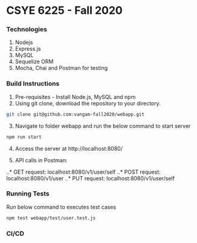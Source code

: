 # CSYE 6225 - Fall 2020

### Technologies

1. Nodejs
2. Express.js
3. MySQL
4. Sequelize ORM
5. Mocha, Chai and Postman for testing

### Build Instructions

1. Pre-requisites - Install Node.js, MySQL and npm
2. Using git clone, download the repository to your directory.
```bash
git clone git@github.com:vangam-fall2020/webapp.git
```

3. Navigate to folder webapp and run the below command to start server
```bash
npm run start
```

4. Access the server at http://localhost:8080/

5. API calls in Postman:

..* GET request: localhost:8080/v1/user/self
..* POST request: localhost:8080/v1/user
..* PUT request: localhost:8080/v1/user/self

### Running Tests

Run below command to executes test cases

```bash
npm test webapp/test/user.test.js
```

### CI/CD